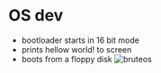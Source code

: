 # OS dev
 - bootloader starts in 16 bit mode
 - prints hellow world! to screen
 - boots from a floppy disk
![bruteos](/../bruteos_SS.png?raw=true "ss")

